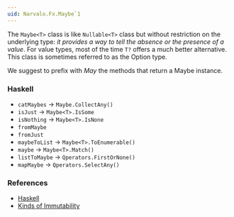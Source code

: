 ```yaml
---
uid: Narvalo.Fx.Maybe`1
---
```


The `Maybe<T>` class is like `Nullable<T>` class but without restriction
on the underlying type: *it provides a way to tell the absence or the presence
of a value*. For value types, most of the time `T?` offers a much better
alternative. This class is sometimes referred to as the Option type.

We suggest to prefix with _May_ the methods that return a Maybe instance.

### Haskell ###
- `catMaybes`   -> `Maybe.CollectAny()`
- `isJust`      -> `Maybe<T>.IsSome`
- `isNothing`   -> `Maybe<T>.IsNone`
- `fromMaybe`
- `fromJust`
- `maybeToList` -> `Maybe<T>.ToEnumerable()`
- `maybe`       -> `Maybe<T>.Match()`
- `listToMaybe` -> `Qperators.FirstOrNone()`
- `mapMaybe`    -> `Qperators.SelectAny()`


### References ###

- [Haskell](http://hackage.haskell.org/package/base-4.6.0.1/docs/Data-Maybe.html)
- [Kinds of Immutability](http://blogs.msdn.com/b/ericlippert/archive/2007/11/13/immutability-in-c-part-one-kinds-of-immutability.aspx)
